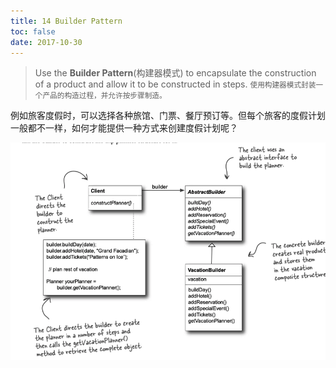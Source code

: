 ```yaml
---
title: 14 Builder Pattern
toc: false
date: 2017-10-30
---
```


> Use the **Builder Pattern**(构建器模式) to encapsulate the construction of a product and allow it to be constructed in steps. <small>使用构建器模式封装一个产品的构造过程，并允许按步骤制造。</small>

例如旅客度假时，可以选择各种旅馆、门票、餐厅预订等。但每个旅客的度假计划一般都不一样，如何才能提供一种方式来创建度假计划呢？

![builder_pattern_example_diagra](figures/builder_pattern_example_diagram.png)

